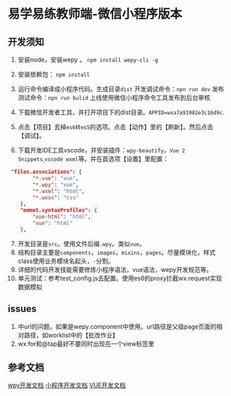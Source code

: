 # 易学易练教师端-微信小程序版本

## 开发须知
1. 安装node，安装wepy 。
    `npm install wepy-cli -g`
2. 安装依赖包：
    `npm install`
3. 运行命令编译成小程序代码。生成目录`dist`
    开发调试命令：`npn run dev`
    发布测试命令：`npn run bulid`
    上线使用微信小程序命令工具发布到后台审核
4. 下载微信开发者工具，并打开项目下的dist目录。`APPID=wxa7a91982e3c16d9c`.

5. 点击【项目】去掉`es6转es5`的选项。点击【动作】里的【刷新】。然后点击【调试】。
6. 下载开发IDE工具vscode，并安装插件：`wpy-beautify`，`Vue 2 Snippets`,`vscode wxml`等。并在首选项【设置】里配置：
```json
 "files.associations": {
        "*.vue": "vue",
        "*.wpy": "vue",
        "*.wxml": "html",
        "*.wxss": "css"
    },
    "emmet.syntaxProfiles": {
        "vue-html": "html",
        "vue": "html"
    },
```
7. 开发目录是`src`。使用文件后缀`.wpy`。类似`vue`。
8. 结构目录主要是`components`，`images`，`mixins`，`pages`。尽量模块化，样式class使用业务模块名起头，`-`分割。
9. 详细的代码开发技能需要修炼小程序语法，vue语法，wepy开发规范等。
10. 单元测试：参考test_config.js去配置。使用es6的proxy拦截wx.request实现数据模拟
## issues 
1. <navigator>中url的问题。如果是wepy.component中使用，url路径是父级page页面的相对路径，如worklist中的【批改作业】
2. wx:for和@tap最好不要同时出现在一个view标签里
## 参考文档
[wpy开发文档](https://wepyjs.github.io/wepy/)
[小程序开发文档](https://mp.weixin.qq.com/debug/wxadoc/dev/index.html?t=2017327)
[VUE开发文档](https://cn.vuejs.org/v2/guide/index.html)



